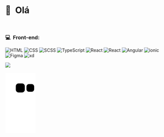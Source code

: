 <h1>👋 &nbsp;Olá</h1>
 <!-- 
<div>
  <img height="170" src="https://github-readme-stats.vercel.app/api?username=scallopc&show_icons=true&theme=swift&include_all_commits=true&count_private=true"/>
  <img height="170" src="https://github-readme-stats.vercel.app/api/top-langs/?username=scallopc&layout=compact&langs_count=7&theme=swift"/>
</div>
-->
<br>
  
 <h3>💻 &nbsp;Front-end:</h3>

![HTML](https://img.shields.io/badge/-HTML-333333?style=flat&logo=HTML5)
![CSS](https://img.shields.io/badge/-CSS-333333?style=flat&logo=CSS3&logoColor=1572B6)
![SCSS](https://img.shields.io/badge/-SASS-333333?style=flat&logo=sass)
![TypeScript](https://img.shields.io/badge/-TypeScript-333333?style=flat&logo=typescript&logoColor=2D79C7)
![React](https://img.shields.io/badge/-React-333333?style=flat&logo=react)
![React](https://img.shields.io/badge/-React%20Native-333333?style=flat&logo=react)
![Angular](https://img.shields.io/badge/-Angular-333333?style=flat&logo=angular)
![ionic](https://img.shields.io/badge/-Ionic-333333?style=flat&logo=ionic)
![Figma](https://img.shields.io/badge/-Figma-333333?style=flat&logo=figma)
![xd](https://img.shields.io/badge/-AdobeXD-333333?style=flat&logo=adobexd)




  <a href="https://www.linkedin.com/in/jaquelinepcosta" target="_blank"><img src="https://img.shields.io/badge/-LinkedIn-%230077B5?style=for-the-badge&logo=linkedin&logoColor=white" target="_blank"></a> 
  
  <div> 
  
   ![Snake animation](https://github.com/scallopc/scallopc/blob/output/github-contribution-grid-snake.svg) 
  
  </div>
